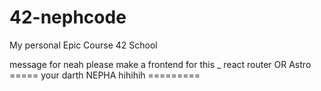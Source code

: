 # 42-nephcode
My personal Epic Course 42 School

message for neah 
please make a frontend for this _ react router OR Astro 
===== your darth NEPHA hihihih =========
